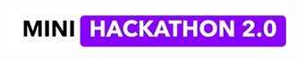 
![Mink Hackathon 2.0 Logo](https://raw.githubusercontent.com/Kleine-Lern-App/.github/refs/heads/main/1000035783-removebg-preview.png)
